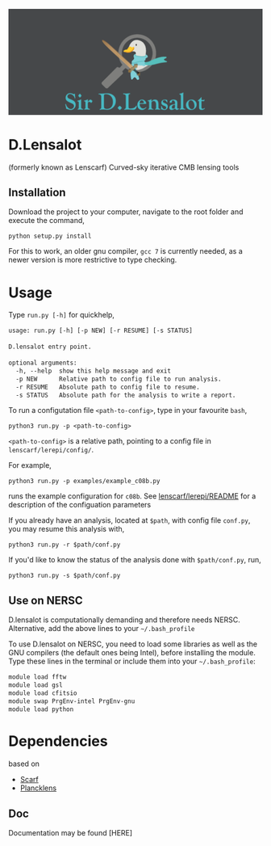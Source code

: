 ![D.lensalot logo](res/dlensalot2.PNG)
# D.Lensalot 
(formerly known as Lenscarf)
Curved-sky iterative CMB lensing tools

## Installation
Download the project to your computer, navigate to the root folder and execute the command,

``` 
python setup.py install
```
For this to work, an older gnu compiler, `gcc 7` is currently needed, as a newer version is more restrictive to type checking.


# Usage

Type `run.py [-h]` for quickhelp,
```
usage: run.py [-h] [-p NEW] [-r RESUME] [-s STATUS]

D.lensalot entry point.

optional arguments:
  -h, --help  show this help message and exit
  -p NEW      Relative path to config file to run analysis.
  -r RESUME   Absolute path to config file to resume.
  -s STATUS   Absolute path for the analysis to write a report.
```


To run a configutation file `<path-to-config>`, type in your favourite `bash`,
```
python3 run.py -p <path-to-config>
```
`<path-to-config>` is a relative path, pointing to a config file in `lenscarf/lerepi/config/`.

For example,
```
python3 run.py -p examples/example_c08b.py
```
runs the example configuration for `c08b`. See [lenscarf/lerepi/README](https://github.com/NextGenCMB/lenscarf/blob/f/mergelerepi/lenscarf/lerepi/README.rst) for a description of the configuation parameters

If you already have an analysis, located at `$path`, with config file `conf.py`, you may resume this analysis with,
```
python3 run.py -r $path/conf.py
```

If you'd like to know the status of the analysis done with `$path/conf.py`, run,
```
python3 run.py -s $path/conf.py
```


## Use on NERSC
D.lensalot is computationally demanding and therefore needs NERSC.
Alternative, add the above lines to your `~/.bash_profile`

To use D.lensalot on NERSC, you need to load some libraries as well as the GNU compilers (the default ones being Intel), before installing the module.
Type these lines in the terminal or include them into your `~/.bash_profile`:

```
module load fftw
module load gsl
module load cfitsio
module swap PrgEnv-intel PrgEnv-gnu
module load python
```


# Dependencies

 based on
  * [Scarf](https://github.com/samuelsimko/scarf)
  * [Plancklens](https://github.com/carronj/plancklens)

## Doc
Documentation may be found [HERE]
